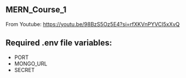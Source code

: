 ## MERN_Course_1

From Youtube: https://youtu.be/98BzS5Oz5E4?si=rfXKVnPYVCI5xXvQ

## Required .env file variables:

- PORT
- MONGO_URL
- SECRET